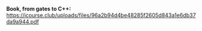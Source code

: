 **Book, from gates to C++:**
https://icourse.club/uploads/files/96a2b94d4be48285f2605d843a1e6db37da9a944.pdf
